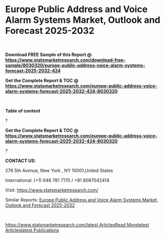 <h1>Europe Public Address and Voice Alarm Systems Market, Outlook and Forecast 2025-2032</h1><br/><p><strong>Download FREE Sample of this Report @ <a href="https://www.statsmarketresearch.com/download-free-sample/8030320/europe-public-address-voice-alarm-systems-forecast-2025-2032-424">https://www.statsmarketresearch.com/download-free-sample/8030320/europe-public-address-voice-alarm-systems-forecast-2025-2032-424</a></strong></p>
 
 
 
 <div><b>Get the Complete Report & TOC @ <a href="https://www.statsmarketresearch.com/europe-public-address-voice-alarm-systems-forecast-2025-2032-424-8030320">https://www.statsmarketresearch.com/europe-public-address-voice-alarm-systems-forecast-2025-2032-424-8030320</a></b></div>
 
 
 
 <p><br />
 
 <b>Table of content</b></p>
 
 
 
 <p>? </p>
 
 
 
 <div><b>Get the Complete Report & TOC @ <a href="https://www.statsmarketresearch.com/europe-public-address-voice-alarm-systems-forecast-2025-2032-424-8030320">https://www.statsmarketresearch.com/europe-public-address-voice-alarm-systems-forecast-2025-2032-424-8030320</a></b></div>
 
 
 
 <p>? </p>
 
 
 
 <p><b>CONTACT US:</b><br />
 
 276 5th Avenue, New York , NY 10001,United States<br />
 
 International: (+1) 646 781 7170 / +91 8087042414<br />
 
 Visit: <a href="https://www.statsmarketresearch.com/">https://www.statsmarketresearch.com/</a><br />
 
 Similar Reports: <a href="https://www.statsmarketresearch.com/europe-public-address-voice-alarm-systems-forecast-2025-2032-424-8030320">Europe Public Address and Voice Alarm Systems Market, Outlook and Forecast 2025-2032</a><br />
 
 <br />
 
 <a href="https://gyeongbokgung.com">https://www.statsmarketresearch.com/</a><a href="https://hallyeomaritime.com">latest Articles</a><a href="https://jingwansa.com">Read More</a><a href="https://nguoiviet.jp/">latest Articles</a><a href="https://www.intelmarketresearch.com/">latest Publications</a></p>